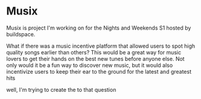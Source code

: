 # Musix
Musix is project I'm working on for the Nights and Weekends S1 hosted by buildspace.

What if there was a music incentive platform that allowed users to spot high quality songs earlier than others? 
This would be a great way for music lovers to get their hands on the best new tunes before anyone else. 
Not only would it be a fun way to discover new music, but it would also incentivize users to keep their ear to the ground for the latest and greatest hits

well, I'm trying to create the to that question

